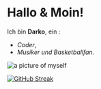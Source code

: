# Hallo & Moin!

Ich bin **Darko**, ein :
- *Coder*,
- *Musiker und Basketballfan.*

![a picture of myself](https://profile-images.xing.com/images/5246bca13d5ca41124db42c69e6a89cd-1/darko-krezic.1024x1024.jpg)

[![GitHub Streak](https://streak-stats.demolab.com/?user=DarkoKrezic)](https://git.io/streak-stats)
